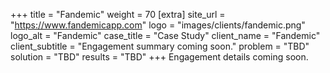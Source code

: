 +++
title = "Fandemic"
weight = 70
[extra]
site_url = "https://www.fandemicapp.com"
logo = "images/clients/fandemic.png"
logo_alt = "Fandemic"
case_title = "Case Study"
client_name = "Fandemic"
client_subtitle = "Engagement summary coming soon."
problem = "TBD"
solution = "TBD"
results = "TBD"
+++
Engagement details coming soon.

<!-- more -->
